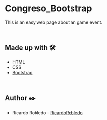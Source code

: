 # Congreso_Bootstrap

This is an easy web page about an game event.


<br>



## Made up with 🛠️

- HTML
- CSS
- [Bootstrap](https://getbootstrap.com/)


<br>


## Author ✒️

- Ricardo Robledo - [RicardoRobledo](https://github.com/RicardoRobledo)
